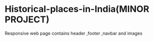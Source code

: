 # Historical-places-in-India(MINOR PROJECT)
Responsive web page contains header ,footer ,navbar and images 
